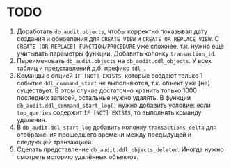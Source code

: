 # TODO

1. Доработать `db_audit.objects`, чтобы корректно показывал дату создания и обновления для `CREATE VIEW` и `CREATE OR REPLACE VIEW`.
   С `CREATE [OR REPLACE] FUNCTION/PROCEDURE` уже сложнее, т.к. нужно ещё учитывать параметры функции. Добавить колонку `transaction_id`.
1. Переименовать `db_audit.objects` на `db_audit.ddl_objects`. У всех таблиц и представлений д.б. префикс `ddl_`.
1. Команды с опцией `IF [NOT] EXISTS`, которые создают только 1 событие `ddl_command_start` не выполняются, т.к. объект уже [не] существует. 
   В этом случае достаточно хранить только 1000 последних записей, остальные нужно удалять. 
   В функции `db_audit.ddl_command_start_log()` нужно добавить условие: если `top_queries` содержит `IF [NOT] EXISTS`, то выполнять команду удаления.
1. В `db_audit.ddl_start_log` добавить колонку `transactions_delta` для отображения прошедшего времени между предыдущей и следующей транзакцией
1. Сделать представление `db_audit.ddl_objects_deleted`. Иногда нужно смотреть историю удалённых объектов.
